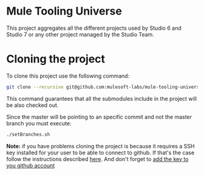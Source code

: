Mule Tooling Universe
===============================
This project aggregates all the different projects used by Studio 6 and Studio 7 or any other project managed by the Studio Team.


Cloning the project
====================
To clone this project use the following command:

```bash
git clone --recursive git@github.com:mulesoft-labs/mule-tooling-universe.git
```

This command guarantees that all the submodules include in the project will be also checked out.

Since the master will be pointing to an specific commit and not the master branch you must execute:

```bash
./setBranches.sh
```

**Note:** if you have problems cloning the project is because it requires a SSH key installed for your user to be able to connect to github. If that's the case follow the instructions described [here](https://help.github.com/articles/generating-a-new-ssh-key-and-adding-it-to-the-ssh-agent/). And don't forget to [add the key to you github account](https://help.github.com/articles/adding-a-new-ssh-key-to-your-github-account)

